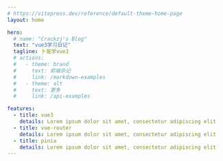```yaml
---
# https://vitepress.dev/reference/default-theme-home-page
layout: home

hero:
  # name: "Crackzj's Blog"
  text: "vue3学习日记"
  tagline: 卜夋学vue3
  # actions:
  #   - theme: brand
  #     text: 前端杂记
  #     link: /markdown-examples
  #   - theme: alt
  #     text: 更多
  #     link: /api-examples

features:
  - title: vue3
    details: Lorem ipsum dolor sit amet, consectetur adipiscing elit
  - title: vue-router
    details: Lorem ipsum dolor sit amet, consectetur adipiscing elit
  - title: pinia
    details: Lorem ipsum dolor sit amet, consectetur adipiscing elit
---
```

